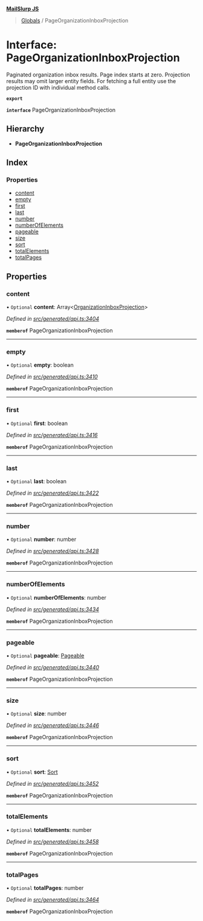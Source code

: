 **[MailSlurp JS](../README.md)**

> [Globals](../README.md) / PageOrganizationInboxProjection

# Interface: PageOrganizationInboxProjection

Paginated organization inbox results. Page index starts at zero. Projection results may omit larger entity fields. For fetching a full entity use the projection ID with individual method calls.

**`export`** 

**`interface`** PageOrganizationInboxProjection

## Hierarchy

* **PageOrganizationInboxProjection**

## Index

### Properties

* [content](pageorganizationinboxprojection.md#content)
* [empty](pageorganizationinboxprojection.md#empty)
* [first](pageorganizationinboxprojection.md#first)
* [last](pageorganizationinboxprojection.md#last)
* [number](pageorganizationinboxprojection.md#number)
* [numberOfElements](pageorganizationinboxprojection.md#numberofelements)
* [pageable](pageorganizationinboxprojection.md#pageable)
* [size](pageorganizationinboxprojection.md#size)
* [sort](pageorganizationinboxprojection.md#sort)
* [totalElements](pageorganizationinboxprojection.md#totalelements)
* [totalPages](pageorganizationinboxprojection.md#totalpages)

## Properties

### content

• `Optional` **content**: Array\<[OrganizationInboxProjection](../modules/organizationinboxprojection.md)>

*Defined in [src/generated/api.ts:3404](https://github.com/mailslurp/mailslurp-client/blob/85c640b/src/generated/api.ts#L3404)*

**`memberof`** PageOrganizationInboxProjection

___

### empty

• `Optional` **empty**: boolean

*Defined in [src/generated/api.ts:3410](https://github.com/mailslurp/mailslurp-client/blob/85c640b/src/generated/api.ts#L3410)*

**`memberof`** PageOrganizationInboxProjection

___

### first

• `Optional` **first**: boolean

*Defined in [src/generated/api.ts:3416](https://github.com/mailslurp/mailslurp-client/blob/85c640b/src/generated/api.ts#L3416)*

**`memberof`** PageOrganizationInboxProjection

___

### last

• `Optional` **last**: boolean

*Defined in [src/generated/api.ts:3422](https://github.com/mailslurp/mailslurp-client/blob/85c640b/src/generated/api.ts#L3422)*

**`memberof`** PageOrganizationInboxProjection

___

### number

• `Optional` **number**: number

*Defined in [src/generated/api.ts:3428](https://github.com/mailslurp/mailslurp-client/blob/85c640b/src/generated/api.ts#L3428)*

**`memberof`** PageOrganizationInboxProjection

___

### numberOfElements

• `Optional` **numberOfElements**: number

*Defined in [src/generated/api.ts:3434](https://github.com/mailslurp/mailslurp-client/blob/85c640b/src/generated/api.ts#L3434)*

**`memberof`** PageOrganizationInboxProjection

___

### pageable

• `Optional` **pageable**: [Pageable](pageable.md)

*Defined in [src/generated/api.ts:3440](https://github.com/mailslurp/mailslurp-client/blob/85c640b/src/generated/api.ts#L3440)*

**`memberof`** PageOrganizationInboxProjection

___

### size

• `Optional` **size**: number

*Defined in [src/generated/api.ts:3446](https://github.com/mailslurp/mailslurp-client/blob/85c640b/src/generated/api.ts#L3446)*

**`memberof`** PageOrganizationInboxProjection

___

### sort

• `Optional` **sort**: [Sort](sort.md)

*Defined in [src/generated/api.ts:3452](https://github.com/mailslurp/mailslurp-client/blob/85c640b/src/generated/api.ts#L3452)*

**`memberof`** PageOrganizationInboxProjection

___

### totalElements

• `Optional` **totalElements**: number

*Defined in [src/generated/api.ts:3458](https://github.com/mailslurp/mailslurp-client/blob/85c640b/src/generated/api.ts#L3458)*

**`memberof`** PageOrganizationInboxProjection

___

### totalPages

• `Optional` **totalPages**: number

*Defined in [src/generated/api.ts:3464](https://github.com/mailslurp/mailslurp-client/blob/85c640b/src/generated/api.ts#L3464)*

**`memberof`** PageOrganizationInboxProjection
